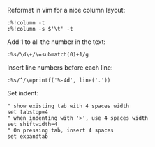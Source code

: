 Reformat in vim for a nice column layout:
```vim
:%!column -t
:%!column -s $'\t' -t
```
Add 1 to all the number in the text:
```vim
:%s/\d\+/\=submatch(0)+1/g
```
Insert line numbers before each line:
```vim
:%s/^/\=printf('%-4d', line('.'))
```
Set indent:
```vim
" show existing tab with 4 spaces width
set tabstop=4
" when indenting with '>', use 4 spaces width
set shiftwidth=4
" On pressing tab, insert 4 spaces
set expandtab
```
